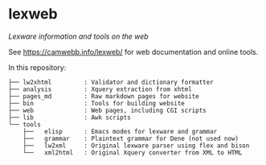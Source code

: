 # lexweb

_Lexware information and tools on the web_

See <https://camwebb.info/lexweb/> for web documentation and online tools.

In this repository:

```
├── lw2xhtml         : Validator and dictionary formatter
├── analysis         : Xquery extraction from xhtml
├── pages_md         : Raw markdown pages for website
├── bin              : Tools for building website
├── web              : Web pages, including CGI scripts
├── lib              : Awk scripts
└── tools
    ├──   elisp      : Emacs modes for lexware and grammar
    ├──   grammar    : Plaintext grammar for Dene (not used now)
    ├──   lw2xml     : Original lexware parser using flex and bison
    └──   xml2html   : Original Xquery converter from XML to HTML
```
